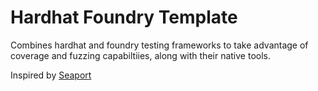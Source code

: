 # Hardhat Foundry Template

Combines hardhat and foundry testing frameworks to take advantage of coverage and fuzzing capabiltiies, along with their native tools.

Inspired by [Seaport](https://github.com/ProjectOpenSea/seaport)
